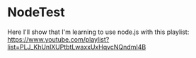 # NodeTest
Here I'll show that I'm learning to use node.js with this playlist: https://www.youtube.com/playlist?list=PLJ_KhUnlXUPtbtLwaxxUxHqvcNQndmI4B
